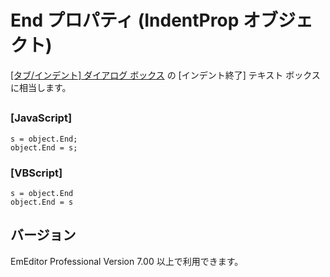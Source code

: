 # End プロパティ (IndentProp オブジェクト)

[\[タブ/インデント\] ダイアログ ボックス](../../dlg/properties/general/indent/index) の
\[インデント終了\] テキスト ボックスに相当します。

## 

### \[JavaScript\]

```
s = object.End;
object.End = s;
```

### \[VBScript\]

```
s = object.End
object.End = s
```

## バージョン

EmEditor Professional Version 7.00 以上で利用できます。
